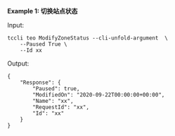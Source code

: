 **Example 1: 切换站点状态**



Input: 

```
tccli teo ModifyZoneStatus --cli-unfold-argument  \
    --Paused True \
    --Id xx
```

Output: 
```
{
    "Response": {
        "Paused": true,
        "ModifiedOn": "2020-09-22T00:00:00+00:00",
        "Name": "xx",
        "RequestId": "xx",
        "Id": "xx"
    }
}
```

